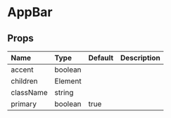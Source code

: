 AppBar
======



Props
-----


| Name | Type | Default | Description |
|:-----|:-----|:-----|:-----|
| accent | boolean |  |   |
| children | Element |  |   |
| className | string |  |   |
| primary | boolean | true |   |

